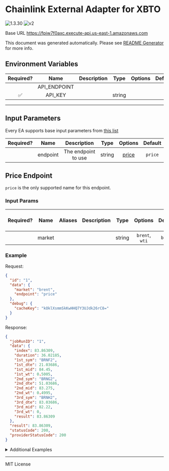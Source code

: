 # Chainlink External Adapter for XBTO

![1.3.30](https://img.shields.io/github/package-json/v/smartcontractkit/external-adapters-js?filename=packages/sources/xbto/package.json) ![v2](https://img.shields.io/badge/framework%20version-v2-blueviolet)

Base URL https://fpiw7f0axc.execute-api.us-east-1.amazonaws.com

This document was generated automatically. Please see [README Generator](../../scripts#readme-generator) for more info.

## Environment Variables

| Required? |     Name     | Description |  Type  | Options | Default |
| :-------: | :----------: | :---------: | :----: | :-----: | :-----: |
|           | API_ENDPOINT |             |        |         |         |
|    ✅     |   API_KEY    |             | string |         |         |

---

## Input Parameters

Every EA supports base input parameters from [this list](../../core/bootstrap#base-input-parameters)

| Required? |   Name   |     Description     |  Type  |         Options          | Default |
| :-------: | :------: | :-----------------: | :----: | :----------------------: | :-----: |
|           | endpoint | The endpoint to use | string | [price](#price-endpoint) | `price` |

## Price Endpoint

`price` is the only supported name for this endpoint.

### Input Params

| Required? |  Name  | Aliases | Description |  Type  |    Options     | Default | Depends On | Not Valid With |
| :-------: | :----: | :-----: | :---------: | :----: | :------------: | :-----: | :--------: | :------------: |
|           | market |         |             | string | `brent`, `wti` | `brent` |            |                |

### Example

Request:

```json
{
  "id": "1",
  "data": {
    "market": "brent",
    "endpoint": "price"
  },
  "debug": {
    "cacheKey": "kOklXsmmSkKwHHQ7Y3UJdk26rC8="
  }
}
```

Response:

```json
{
  "jobRunID": "1",
  "data": {
    "index": 83.86309,
    "duration": 36.02185,
    "1st_sym": "BRNF2",
    "1st_dte": 21.03686,
    "1st_mid": 84.45,
    "1st_wt": 0.5005,
    "2nd_sym": "BRNG2",
    "2nd_dte": 51.03686,
    "2nd_mid": 83.275,
    "2nd_wt": 0.4995,
    "3rd_sym": "BRNH2",
    "3rd_dte": 83.03686,
    "3rd_mid": 82.22,
    "3rd_wt": 0,
    "result": 83.86309
  },
  "result": 83.86309,
  "statusCode": 200,
  "providerStatusCode": 200
}
```

<details>
<summary>Additional Examples</summary>

Request:

```json
{
  "id": "1",
  "data": {
    "market": "wti",
    "endpoint": "price"
  },
  "debug": {
    "cacheKey": "ZFIDg0FVXiArti9zMRWkbguidY8="
  }
}
```

Response:

```json
{
  "jobRunID": "1",
  "data": {
    "index": 82.5261,
    "duration": 35.83218,
    "1st_sym": "CLZ1",
    "1st_dte": 10.03456,
    "1st_mid": 83.92,
    "1st_wt": 0.1678186,
    "2nd_sym": "CLF2",
    "2nd_dte": 41.03456,
    "2nd_mid": 82.245,
    "2nd_wt": 0.8321814,
    "3rd_sym": "CLG2",
    "3rd_dte": 72.03456,
    "3rd_mid": 80.74,
    "3rd_wt": 0,
    "result": 82.5261
  },
  "result": 82.5261,
  "statusCode": 200,
  "providerStatusCode": 200
}
```

</details>

---

MIT License
